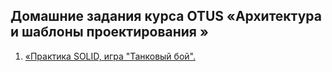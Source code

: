 ## Домашние задания курса OTUS «Архитектура и шаблоны проектирования »
1) [«Практика SOLID, игра "Танковый бой".](./hw01_hello_now)
